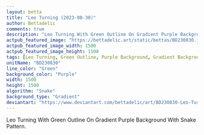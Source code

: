 ```yaml
---
layout: betta
title: "Leo Turning (2023-08-30)"
author: Bettadelic
comments: true
description: "Leo Turning With Green Outline On Gradient Purple Background With Snake Pattern."
actpub_featured_image: "https://bettadelic.art/static/bettas/BD230830.jpg"
actpub_featured_image_width: 1500
actpub_featured_image_height: 1500
tags: [Leo Turning, Green Outline, Purple Background, Gradient Background Pattern, Snake Pattern, August 2023]
unitName: "BD230830"
line_color: "Green"
background_color: "Purple"
width: 1500
height: 1500
algorithm: "Snake"
background_type: "Gradient"
deviantart: "https://www.deviantart.com/bettadelic/art/BD230830-Leo-Turning-2023-08-30-979879902"
---
```


Leo Turning With Green Outline On Gradient Purple Background With Snake Pattern.
